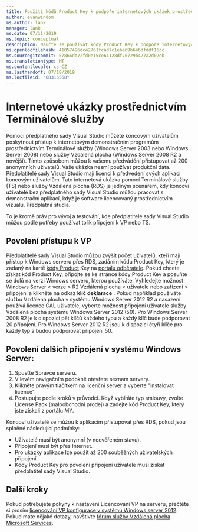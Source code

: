 ```yaml
---
title: Použití kódů Product Key k podpoře internetových ukázek prostřednictvím Terminálové služby | Microsoft Docs
author: evanwindom
ms.author: lank
manager: lank
ms.date: 07/11/2019
ms.topic: conceptual
description: Naučte se používat kódy Product Key k podpoře internetových ukázek prostřednictvím Terminálové služby a povolení přístupu k VP.
ms.openlocfilehash: 41057496dc42761fcad7c1ebe69b646dfddf16cc
ms.sourcegitcommit: 57866dd72fd0e15ce61128df70729b427a2d02eb
ms.translationtype: MT
ms.contentlocale: cs-CZ
ms.lasthandoff: 07/18/2019
ms.locfileid: "68315568"
---
```

# <a name="internet-demonstrations-via-terminal-services"></a>Internetové ukázky prostřednictvím Terminálové služby
Pomocí předplatného sady Visual Studio můžete koncovým uživatelům poskytnout přístup k internetovým demonstračním programům prostřednictvím Terminálové služby (Windows Server 2003 nebo Windows Server 2008) nebo služby Vzdálená plocha (Windows Server 2008 R2 a novější). Tímto způsobem můžou k vašemu předvádění přistupovat až 200 anonymních uživatelů. Vaše ukázka nesmí používat produkční data. Předplatitelé sady Visual Studio mají licenci k předvedení svých aplikací koncovým uživatelům. Tato internetová ukázka pomocí Terminálové služby (TS) nebo služby Vzdálená plocha (RDS) je jediným scénářem, kdy koncoví uživatelé bez předplatného sady Visual Studio můžou pracovat s demonstrační aplikací, když je software licencovaný prostřednictvím vizuálu. Předplatná studia.

To je kromě práv pro vývoj a testování, kde předplatitelé sady Visual Studio můžou podle potřeby používat tolik připojení k VP nebo TS.

## <a name="enabling-rds-access"></a>Povolení přístupu k VP
Předplatitelé sady Visual Studio můžou zvýšit počet uživatelů, kteří mají přístup k Windows serveru přes RDS, zadáním kódu Product Key, který je zadaný na kartě [kódy Product](https://my.visualstudio.com/productkeys?wt.mc_id=o~msft~docs) Key na [portálu odběratele](https://my.visualstudio.com?wt.mc_id=o~msft~docs). Pokud chcete získat kód Product Key, připojte se ke stránce kódy Product Key a posuňte se dolů na verzi Windows serveru, kterou používáte. Vyhledejte možnost Windows Server < verze > R2 Vzdálená plocha < uživatele nebo zařízení > připojení a klikněte na odkaz **klíč deklarace** . Pokud například používáte službu Vzdálená plocha v systému Windows Server 2012 R2 a nasazení používá licence CAL uživatele, vyberte možnost připojení uživatele služby Vzdálená plocha systému Windows Server 2012 (50).
Pro Windows Server 2008 R2 je k dispozici pět klíčů každého typu a každý klíč bude podporovat 20 připojení. Pro Windows Server 2012 R2 jsou k dispozici čtyři klíče pro každý typ a budou podporovat připojení 50.

## <a name="to-enable-additional-connections-in-windows-server"></a>Povolení dalších připojení v systému Windows Server:
1. Spusťte Správce serveru.
2. V levém navigačním podokně otevřete seznam servery.
3. Klikněte pravým tlačítkem na licenční server a vyberte "instalovat licence".
4. Postupujte podle kroků v průvodci.  Když vybíráte typ smlouvy, zvolte License Pack (maloobchodní prodej) a zadejte kód Product Key, který jste získali z portálu MY.

Koncoví uživatelé se můžou k aplikacím přistupovat přes RDS, pokud jsou splněné následující podmínky:
- Uživatelé musí být anonymní (v neověřeném stavu).
- Připojení musí být přes Internet.
- Pro ukázky aplikace lze použít až 200 souběžných uživatelských připojení.
- Kódy Product Key pro povolení připojení uživatele musí získat předplatitel sady Visual Studio.

## <a name="next-steps"></a>Další kroky
Pokud potřebujete pokyny k nastavení Licencování VP na serveru, přečtěte si prosím [licencování VP konfigurace v systému Windows server 2012](http://blogs.technet.com/b/askperf/archive/2013/09/20/rd-licensing-configuration-on-windows-server-2012.aspx). Pokud máte nějaké dotazy, navštivte [fórum služby Vzdálená plocha Microsoft Services](https://social.technet.microsoft.com/Forums/windowsserver/home?forum=winserverTS).

